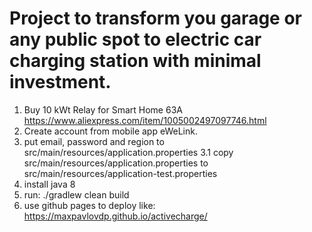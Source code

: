 # Project to transform you garage or any public spot to electric car charging station with minimal investment.

1. Buy 10 kWt Relay for Smart Home 63A https://www.aliexpress.com/item/1005002497097746.html
2. Create account from mobile app eWeLink.
3. put email, password and region to src/main/resources/application.properties
3.1 copy src/main/resources/application.properties to src/main/resources/application-test.properties
4. install java 8
5. run: ./gradlew clean build
6. use github pages to deploy like: https://maxpavlovdp.github.io/activecharge/